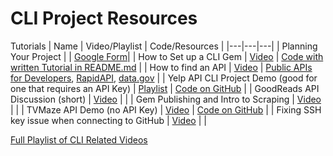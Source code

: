 # CLI Project Resources

Tutorials
| Name | Video/Playlist | Code/Resources  |
|---|---|---|
| Planning Your Project | | [Google Form](https://docs.google.com/forms/d/e/1FAIpQLScjibN_3AmkvfMBt4O7IMfBUbPtVvLsvNyy8W5bullDEdoxog/viewform)|
| How to Set up a CLI Gem | [Video](https://youtu.be/j1mH4xlyGTU)  |  [Code with written Tutorial in README.md](https://github.com/DakotaLMartinez/tvmaze_api_gem) |
| How to find an API | [Video](https://youtu.be/xs6SgZG7HRE)  |  [Public APIs for Developers](https://github.com/toddmotto/public-apis), [RapidAPI](https://rapidapi.com/), [data.gov](https://www.data.gov/) |
|  Yelp API CLI Project Demo (good for one that requires an API Key) | [Playlist](https://www.youtube.com/playlist?list=PLi0yUl9brD2O1P28uQvGzNpm_su82jq5E)  | [Code on GitHub](https://github.com/dakotalmartinez/api_demo)  |
| GoodReads API Discussion (short) | [Video](https://youtu.be/ZbYU51KdcgU) | |
| Gem Publishing and Intro to Scraping | [Video](https://youtu.be/BT9rgQY5a9M) | |
| TVMaze API Demo (no API Key) | [Video](https://youtu.be/Q8cEZfZFFgI) | [Code on GitHub](https://github.com/DakotaLMartinez/tvmaze-api-demo) |
| Fixing SSH key issue when connecting to GitHub | [Video](https://youtu.be/a5Qe-AL8V-8) | |

[Full Playlist of CLI Related Videos](https://www.youtube.com/playlist?list=PLi0yUl9brD2OIcgDKa10dEz64tL82CR1o)
